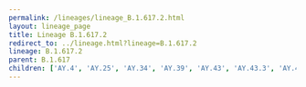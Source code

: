 ```yaml
---
permalink: /lineages/lineage_B.1.617.2.html
layout: lineage_page
title: Lineage B.1.617.2
redirect_to: ../lineage.html?lineage=B.1.617.2
lineage: B.1.617.2
parent: B.1.617
children: ['AY.4', 'AY.25', 'AY.34', 'AY.39', 'AY.43', 'AY.43.3', 'AY.44', 'AY.46.1', 'AY.46.6', 'AY.59', 'AY.62', 'AY.75', 'AY.99.2', 'AY.100', 'AY.103', 'AY.118', 'AY.119', 'AY.120', 'AY.121', 'AY.122', 'AY.127', 'B.1.617.2']
---
```

